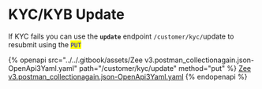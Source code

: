 # KYC/KYB Update

If KYC fails you can use the **`update`** endpoint `/customer/kyc/`update to resubmit using the <mark style="color:blue;">`PUT`</mark>



{% openapi src="../../.gitbook/assets/Zee v3.postman_collectionagain.json-OpenApi3Yaml.yaml" path="/customer/kyc/update" method="put" %}
[Zee v3.postman_collectionagain.json-OpenApi3Yaml.yaml](<../../.gitbook/assets/Zee v3.postman_collectionagain.json-OpenApi3Yaml.yaml>)
{% endopenapi %}
